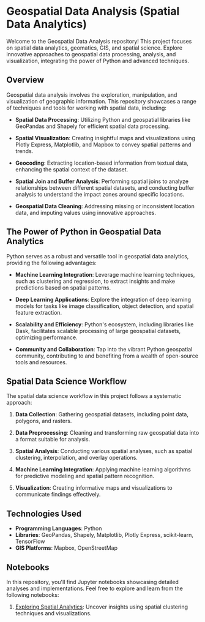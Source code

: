 # Geospatial Data Analysis (Spatial Data Analytics)

Welcome to the Geospatial Data Analysis repository! This project focuses on spatial data analytics, geomatics, GIS, and spatial science. Explore innovative approaches to geospatial data processing, analysis, and visualization, integrating the power of Python and advanced techniques.

## Overview

Geospatial data analysis involves the exploration, manipulation, and visualization of geographic information. This repository showcases a range of techniques and tools for working with spatial data, including:

- **Spatial Data Processing**: Utilizing Python and geospatial libraries like GeoPandas and Shapely for efficient spatial data processing.

- **Spatial Visualization**: Creating insightful maps and visualizations using Plotly Express, Matplotlib, and Mapbox to convey spatial patterns and trends.

- **Geocoding**: Extracting location-based information from textual data, enhancing the spatial context of the dataset.

- **Spatial Join and Buffer Analysis**: Performing spatial joins to analyze relationships between different spatial datasets, and conducting buffer analysis to understand the impact zones around specific locations.

- **Geospatial Data Cleaning**: Addressing missing or inconsistent location data, and imputing values using innovative approaches.

## The Power of Python in Geospatial Data Analytics

Python serves as a robust and versatile tool in geospatial data analytics, providing the following advantages:

- **Machine Learning Integration**: Leverage machine learning techniques, such as clustering and regression, to extract insights and make predictions based on spatial patterns.

- **Deep Learning Applications**: Explore the integration of deep learning models for tasks like image classification, object detection, and spatial feature extraction.

- **Scalability and Efficiency**: Python's ecosystem, including libraries like Dask, facilitates scalable processing of large geospatial datasets, optimizing performance.

- **Community and Collaboration**: Tap into the vibrant Python geospatial community, contributing to and benefiting from a wealth of open-source tools and resources.

## Spatial Data Science Workflow

The spatial data science workflow in this project follows a systematic approach:

1. **Data Collection**: Gathering geospatial datasets, including point data, polygons, and rasters.

2. **Data Preprocessing**: Cleaning and transforming raw geospatial data into a format suitable for analysis.

3. **Spatial Analysis**: Conducting various spatial analyses, such as spatial clustering, interpolation, and overlay operations.

4. **Machine Learning Integration**: Applying machine learning algorithms for predictive modeling and spatial pattern recognition.

5. **Visualization**: Creating informative maps and visualizations to communicate findings effectively.

## Technologies Used

- **Programming Languages**: Python
- **Libraries**: GeoPandas, Shapely, Matplotlib, Plotly Express, scikit-learn, TensorFlow
- **GIS Platforms**: Mapbox, OpenStreetMap

## Notebooks

In this repository, you'll find Jupyter notebooks showcasing detailed analyses and implementations. Feel free to explore and learn from the following notebooks:

1. [Exploring Spatial Analytics](https://github.com/oechenique/analytics/blob/main/Notebook/gis_analytics.ipynb): Uncover insights using spatial clustering techniques and visualizations.
